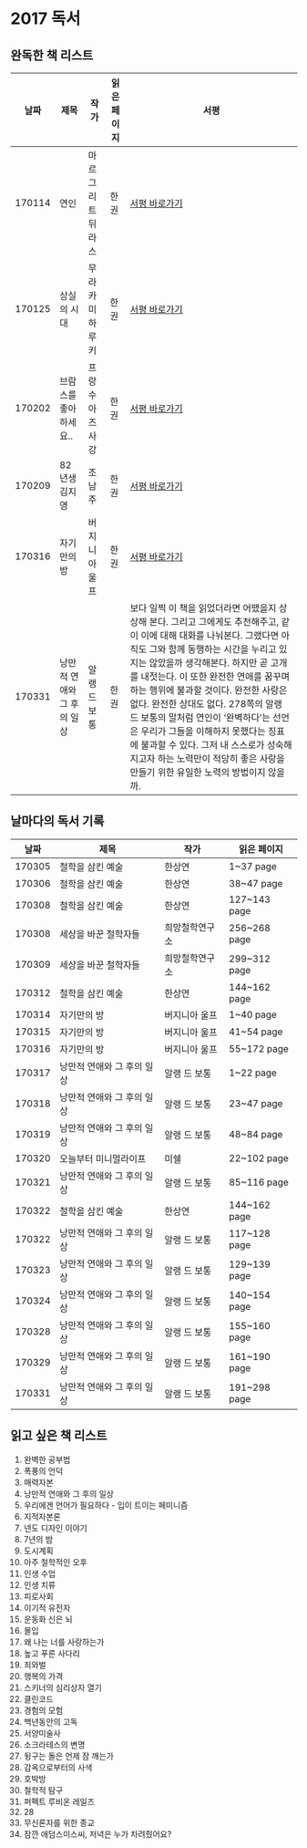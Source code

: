 # 2017 독서

## 완독한 책 리스트

| 날짜  | 제목 | 작가 | 읽은 페이지 | 서평 | 
|---|---|---|---|---|
| 170114 | 연인 | 마르그리트 뒤라스 | 한 권 | [서평 바로가기](https://wonny-log.github.io/talk/2017/01/13/read-classic.html) |  
| 170125 | 상실의 시대 | 무라카미 하루키 | 한 권 | [서평 바로가기](https://wonny-log.github.io/talk/2017/01/25/norwegian-wood.html) |  
| 170202 | 브람스를 좋아하세요.. | 프랑수아즈 사강 | 한 권 | [서평 바로가기](https://wonny-log.github.io/talk/2017/02/02/brahms.html) |  
| 170209 | 82년생 김지영 | 조남주 | 한 권 | [서평 바로가기](https://wonny-log.github.io/talk/2017/02/09/korea-woman-story.html) |  
| 170316 | 자기만의 방 | 버지니아 울프 | 한 권 | [서평 바로가기](https://wonny-log.github.io/talk/2017/03/16/a-room-of-one's-own.html) |  
| 170331 | 낭만적 연애와 그 후의 일상 | 알랭 드 보통 | 한 권 | 보다 일찍 이 책을 읽었더라면 어땠을지 상상해 본다. 그리고 그에게도 추천해주고, 같이 이에 대해 대화를 나눠본다. 그랬다면 아직도 그와 함께 동행하는 시간을 누리고 있지는 않았을까 생각해본다. 하지만 곧 고개를 내젓는다. 이 또한 완전한 연애를 꿈꾸며 하는 행위에 불과할 것이다. 완전한 사랑은 없다. 완전한 상대도 없다. 278쪽의 알랭 드 보통의 말처럼 연인이 ‘완벽하다’는 선언은 우리가 그들을 이해하지 못했다는 징표에 불과할 수 있다. 그저 내 스스로가 성숙해지고자 하는 노력만이 적당히 좋은 사랑을 만들기 위한 유일한 노력의 방법이지 않을까. |  

## 날마다의 독서 기록

| 날짜  | 제목 | 작가 | 읽은 페이지 | 
|---|---|---|---|
| 170305 | 철학을 삼킨 예술 | 한상연 | 1~37 page |
| 170306 | 철학을 삼킨 예술 | 한상연 | 38~47 page |
| 170308 | 철학을 삼킨 예술 | 한상연 | 127~143 page |
| 170308 | 세상을 바꾼 철학자들 | 희망철학연구소 | 256~268 page |
| 170309 | 세상을 바꾼 철학자들 | 희망철학연구소 | 299~312 page |
| 170312 | 철학을 삼킨 예술 | 한상연 | 144~162 page |
| 170314 | 자기만의 방 | 버지니아 울프 | 1~40 page |
| 170315 | 자기만의 방 | 버지니아 울프 | 41~54 page |
| 170316 | 자기만의 방 | 버지니아 울프 | 55~172 page |
| 170317 | 낭만적 연애와 그 후의 일상 | 알랭 드 보통 | 1~22 page |
| 170318 | 낭만적 연애와 그 후의 일상 | 알랭 드 보통 | 23~47 page |
| 170319 | 낭만적 연애와 그 후의 일상 | 알랭 드 보통 | 48~84 page |
| 170320 | 오늘부터 미니멀라이프 | 미쉘 | 22~102 page |
| 170321 | 낭만적 연애와 그 후의 일상 | 알랭 드 보통 | 85~116 page |
| 170322 | 철학을 삼킨 예술 | 한상연 | 144~162 page |
| 170322 | 낭만적 연애와 그 후의 일상 | 알랭 드 보통 | 117~128 page |
| 170323 | 낭만적 연애와 그 후의 일상 | 알랭 드 보통 | 129~139 page |
| 170324 | 낭만적 연애와 그 후의 일상 | 알랭 드 보통 | 140~154 page |
| 170328 | 낭만적 연애와 그 후의 일상 | 알랭 드 보통 | 155~160 page |
| 170329 | 낭만적 연애와 그 후의 일상 | 알랭 드 보통 | 161~190 page |
| 170331 | 낭만적 연애와 그 후의 일상 | 알랭 드 보통 | 191~298 page |

## 읽고 싶은 책 리스트

1. 완벽한 공부법
2. 폭풍의 언덕
3. 매력자본
4. 낭만적 연애와 그 후의 일상
5. 우리에겐 언어가 필요하다 - 입이 트이는 페미니즘
6. 지적자본론
7. 넨도 디자인 이야기
8. 7년의 밤
9. 도시계획
10. 아주 철학적인 오후
11. 인생 수업
12. 인생 치류
13. 피로사회
14. 이기적 유전자
15. 운동화 신은 뇌
16. 몰입
17. 왜 나는 너를 사랑하는가
18. 높고 푸른 사다리
19. 죄와벌
20. 행복의 가격
21. 스키너의 심리상자 열기
22. 클린코드
23. 경험의 모험
24. 백년동안의 고독
25. 서양미술사
26. 소크라테스의 변명
27. 뒹구는 돌은 언제 잠 깨는가
28. 감옥으로부터의 사색
29. 호박방
30. 철학적 탐구
31. 퍼펙트 루비온 레일즈
32. 28
33. 무신론자를 위한 종교
34. 잠깐 애덤스미스씨, 저녁은 누가 차려줬어요?